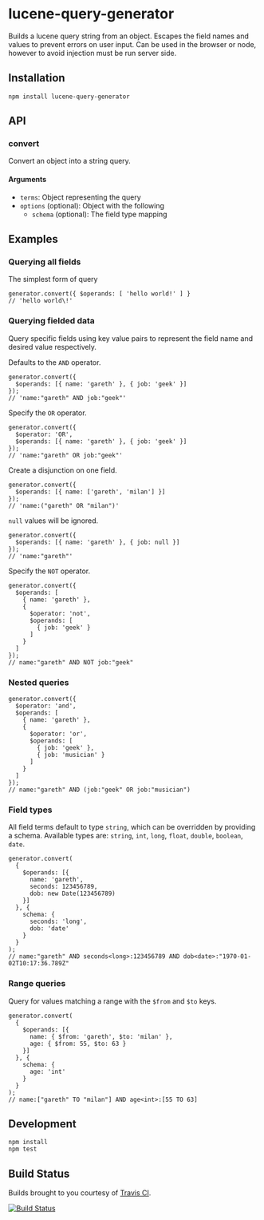 # lucene-query-generator

Builds a lucene query string from an object. Escapes the field names and values to prevent errors on user input. Can be used in the browser or node, however to avoid injection must be run server side.

## Installation

```
npm install lucene-query-generator
```

## API

### convert

Convert an object into a string query.

#### Arguments

* `terms`: Object representing the query
* `options` (optional): Object with the following
  * `schema` (optional): The field type mapping

## Examples

### Querying all fields

The simplest form of query

```
generator.convert({ $operands: [ 'hello world!' ] }
// 'hello world\!'
```

### Querying fielded data

Query specific fields using key value pairs to represent the field name and desired value respectively. 

Defaults to the `AND` operator.
```
generator.convert({
  $operands: [{ name: 'gareth' }, { job: 'geek' }]
});
// 'name:"gareth" AND job:"geek"'
```

Specify the `OR` operator.
```
generator.convert({
  $operator: 'OR',
  $operands: [{ name: 'gareth' }, { job: 'geek' }]
});
// 'name:"gareth" OR job:"geek"'
```

Create a disjunction on one field.
```
generator.convert({
  $operands: [{ name: ['gareth', 'milan'] }]
});
// 'name:("gareth" OR "milan")'
```

`null` values will be ignored.
```
generator.convert({
  $operands: [{ name: 'gareth' }, { job: null }]
});
// 'name:"gareth"'
```

Specify the `NOT` operator.
```
generator.convert({
  $operands: [
    { name: 'gareth' },
    {
      $operator: 'not',
      $operands: [
        { job: 'geek' }
      ]
    }
  ]
});
// name:"gareth" AND NOT job:"geek"
```


### Nested queries

```
generator.convert({
  $operator: 'and',
  $operands: [
    { name: 'gareth' },
    { 
      $operator: 'or',
      $operands: [
        { job: 'geek' },
        { job: 'musician' }
      ]
    }
  ]
});
// name:"gareth" AND (job:"geek" OR job:"musician")
```

### Field types

All field terms default to type `string`, which can be overridden by providing a schema. Available types are: `string`, `int`, `long`, `float`, `double`, `boolean`, `date`.

```
generator.convert(
  {
    $operands: [{
      name: 'gareth',
      seconds: 123456789,
      dob: new Date(123456789)
    }]
  }, {
    schema: {
      seconds: 'long',
      dob: 'date'
    }
  }
);
// name:"gareth" AND seconds<long>:123456789 AND dob<date>:"1970-01-02T10:17:36.789Z"
```

### Range queries

Query for values matching a range with the `$from` and `$to` keys.

```
generator.convert(
  {
    $operands: [{
      name: { $from: 'gareth', $to: 'milan' },
      age: { $from: 55, $to: 63 }
    }]
  }, {
    schema: {
      age: 'int'
    }
  }
);
// name:["gareth" TO "milan"] AND age<int>:[55 TO 63]
```

## Development

```
npm install
npm test
```

## Build Status

Builds brought to you courtesy of [Travis CI](https://travis-ci.org/medic/lucene-query-generator).

[![Build Status](https://travis-ci.org/medic/lucene-query-generator.svg)](https://travis-ci.org/medic/lucene-query-generator)